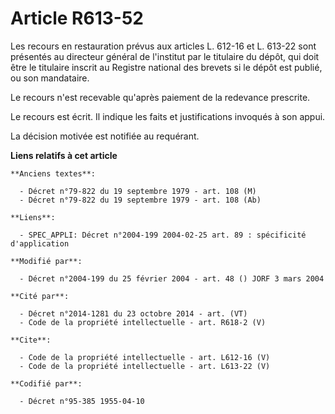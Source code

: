# Article R613-52

Les recours en restauration prévus aux articles L. 612-16 et L. 613-22 sont présentés au directeur général de l'institut par
le titulaire du dépôt, qui doit être le titulaire inscrit au Registre national des brevets si le dépôt est publié, ou son
mandataire.

Le recours n'est recevable qu'après paiement de la redevance prescrite.

Le recours est écrit. Il indique les faits et justifications invoqués à son appui.

La décision motivée est notifiée au requérant.

**Liens relatifs à cet article**

	**Anciens textes**:

	  - Décret n°79-822 du 19 septembre 1979 - art. 108 (M)
	  - Décret n°79-822 du 19 septembre 1979 - art. 108 (Ab)

	**Liens**:

	  - SPEC_APPLI: Décret n°2004-199 2004-02-25 art. 89 : spécificité d'application

	**Modifié par**:

	  - Décret n°2004-199 du 25 février 2004 - art. 48 () JORF 3 mars 2004

	**Cité par**:

	  - Décret n°2014-1281 du 23 octobre 2014 - art. (VT)
	  - Code de la propriété intellectuelle - art. R618-2 (V)

	**Cite**:

	  - Code de la propriété intellectuelle - art. L612-16 (V)
	  - Code de la propriété intellectuelle - art. L613-22 (V)

	**Codifié par**:

	  - Décret n°95-385 1955-04-10
